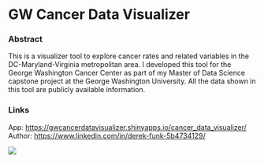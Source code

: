 # GW Cancer Data Visualizer

### Abstract
This is a visualizer tool to explore cancer rates and related variables in the DC-Maryland-Virginia metropolitan area. I developed this tool for the George Washington Cancer Center as part of my Master of Data Science capstone project at the George Washington University. All the data shown in this tool are publicly available information.

### Links
App: https://gwcancerdatavisualizer.shinyapps.io/cancer_data_visualizer/ <br>
Author: https://www.linkedin.com/in/derek-funk-5b4734129/	<br>

![](gif_cancerDataVisualizer.gif)
